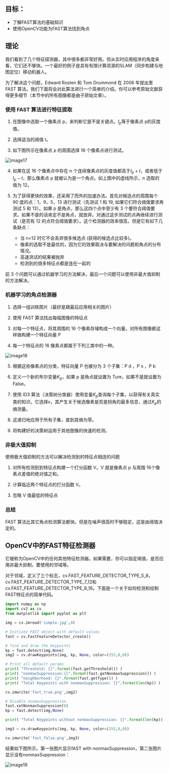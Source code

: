 ## 目标：
- 了解FAST算法的基础知识
- 使用OpenCV功能为FAST算法找到角点
    
## 理论
我们看到了几个特征探测器，其中很多都非常好用。但从实时应用程序的角度来看，它们还不够快。一个最好的例子是具有有限计算资源的SLAM（同步构建与地图定位）移动机器人。

为了解决这个问题，Edward Rosten 和 Tom Drummond 在 2006 年提出里 FAST 算法。我们下面将会对此算法进行一个简单的介绍。你可以参考原始文献获得更多细节（本节中的所有图像都是曲子原始文章）。

### 使用 FAST 算法进行特征提取

1. 在图像中选取一个像素点 p，来判断它是不是关键点。$I_p$等于像素点 p的灰度值。

2. 选择适当的阈值 t。

3. 如下图所示在像素点 p 的周围选择 16 个像素点进行测试。

![image17](https://docs.opencv.org/4.0.0/fast_speedtest.jpg)

4. 如果在这 16 个像素点中存在 n 个连续像素点的灰度值都高于$I_p + t$，或者低于$I_p - t$，那么像素点 p 就被认为是一个角点。如上图中的虚线所示，n 选取的值为 12。

5. 为了获得更快的效果，还采用了而外的加速办法。首先对候选点的周围每个 90 度的点：1，9，5，13 进行测试（先测试 1 和 19, 如果它们符合阈值要求再测试 5 和 13）。如果 p 是角点，那么这四个点中至少有 3 个要符合阈值要求。如果不是的话肯定不是角点，就放弃。对通过这步测试的点再继续进行测试（是否有 12 的点符合阈值要求）。这个检测器的效率很高，但是它有如下几条缺点：

    * 当 n<12 时它不会丢弃很多候选点 (获得的候选点比较多)。
    * 像素的选取不是最优的，因为它的效果取决与要解决的问题和角点的分布情况。
    * 高速测试的结果被抛弃
    * 检测到的很多特征点都是连在一起的

前 3 个问题可以通过机器学习的方法解决，最后一个问题可以使用非最大值抑制的方法解决。

### 机器学习的角点检测器

1. 选择一组训练图片（最好是跟最后应用相关的图片）

2. 使用 FAST 算法找出每幅图像的特征点

3. 对每一个特征点，将其周围的 16 个像素存储构成一个向量。对所有图像都这样做构建一个特征向量 P

4. 每一个特征点的 16 像素点都属于下列三类中的一种。

![image18](https://docs.opencv.org/4.0.0/fast_eqns.jpg)

5. 根据这些像素点的分类，特征向量 P 也被分为 3 个子集：P d ，P s ，P b

6. 定义一个新的布尔变量$K_p$，如果 p 是角点就设置为 Ture，如果不是就设置为 False。

7. 使用 ID3 算法（决策树分类器）使用变量$K_p$查询每个子集，以获得有关真实类的知识。它选择x，其产生关于候选像素是否是拐角的最多信息，通过$K_p$的熵测量。

8. 这递归地应用于所有子集，直到其熵为零。

9. 将构建好的决策树运用于其他图像的快速的检测。

### 非极大值抑制

使用极大值抑制的方法可以解决检测到的特征点相连的问题

1. 对所有检测到到特征点构建一个打分函数 V。V 就是像素点 p 与周围 16个像素点差值的绝对值之和。

2. 计算临近两个特征点的打分函数 V。

3. 忽略 V 值最低的特征点

### 总结

FAST 算法比其它角点检测算法都快。但是在噪声很高时不够稳定，这是由阈值决定的。

## OpenCV中的FAST特征检测器

它被称为OpenCV中的任何其他特征检测器。如果需要，你可以指定阈值，是否应用非最大抑制，要使用的邻域等。

对于邻域，定义了三个标志，cv.FAST_FEATURE_DETECTOR_TYPE_5_8，cv.FAST_FEATURE_DETECTOR_TYPE_7_12和cv.FAST_FEATURE_DETECTOR_TYPE_9_16。下面是一个关于如何检测和绘制FAST特征点的简单代码。

```python
import numpy as np
import cv2 as cv
from matplotlib import pyplot as plt

img = cv.imread('simple.jpg',0)

# Initiate FAST object with default values
fast = cv.FastFeatureDetector_create()

# find and draw the keypoints
kp = fast.detect(img,None)
img2 = cv.drawKeypoints(img, kp, None, color=(255,0,0))

# Print all default params
print( "Threshold: {}".format(fast.getThreshold()) )
print( "nonmaxSuppression:{}".format(fast.getNonmaxSuppression()) )
print( "neighborhood: {}".format(fast.getType()) )
print( "Total Keypoints with nonmaxSuppression: {}".format(len(kp)) )

cv.imwrite('fast_true.png',img2)

# Disable nonmaxSuppression
fast.setNonmaxSuppression(0)
kp = fast.detect(img,None)

print( "Total Keypoints without nonmaxSuppression: {}".format(len(kp)) )

img3 = cv.drawKeypoints(img, kp, None, color=(255,0,0))

cv.imwrite('fast_false.png',img3)
```

结果如下图所示。第一张图片显示fAST with nonmaxSuppression，第二张图片显示没有nonmaxSuppression：

![image19](https://docs.opencv.org/4.0.0/fast_kp.jpg)







